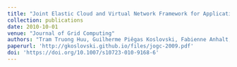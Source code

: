 ```yaml
---
title: "Joint Elastic Cloud and Virtual Network Framework for Application Performance-cost Optimization"
collection: publications
date: 2010-10-01
venue: "Journal of Grid Computing"
authors: "Tram Truong Huu, Guilherme Piêgas Koslovski, Fabienne Anhalt, Johan Montagnat, Pascale Vicat-Blanc Primet"
paperurl: 'http://gkoslovski.github.io/files/jogc-2009.pdf'
doi: 'https://doi.org/10.1007/s10723-010-9168-6'
---
```

